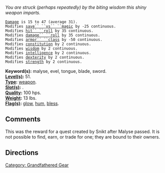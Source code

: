 *You are struck (perhaps repeatedly) by the biting wisdom this shiny
weapon imparts.*

[`Damage`](Melee_Weapon_Values "wikilink")` is 15 to 47 (average 31).`  
`Modifies `[`save`` ``vs`` ``magic`](Saving_Throw "wikilink")` by -25 continuous.`  
`Modifies `[`hit`` ``roll`](Hit_Roll "wikilink")` by 35 continuous.`  
`Modifies `[`damage`` ``roll`](Damage_Roll "wikilink")` by 35 continuous.`  
`Modifies `[`armor`` ``class`](Armor_Class "wikilink")` by -50 continuous.`  
`Modifies `[`constitution`](Constitution "wikilink")` by 2 continuous.`  
`Modifies `[`wisdom`](Wisdom "wikilink")` by 2 continuous.`  
`Modifies `[`intelligence`](Intelligence "wikilink")` by 2 continuous.`  
`Modifies `[`dexterity`](Dexterity "wikilink")` by 2 continuous.`  
`Modifies `[`strength`](Strength "wikilink")` by 2 continuous.`

**Keyword(s):** malyse, evel, tongue, blade, sword.  
**[Level(s)](Object_Level "wikilink"):** 51.  
**[Type](:Category:_Object_Types "wikilink"):**
[weapon](:Category:_Melee_Weapons "wikilink").  
**[Slot(s)](Object_Slots "wikilink"):** <wielded>.  
**[Quality](Object_Quality "wikilink"):** 100 hps.  
**[Weight](Object_Weight "wikilink"):** 13 lbs.  
**[Flag(s)](:Category:_Object_Flags "wikilink"):**
[glow](Glow_Flag "wikilink"), [hum](Hum_Flag "wikilink"),
[bless](Bless_Flag "wikilink").  

## Comments

This was the reward for a quest created by Snikt after Malyse passed. It
is not possible to find, earn, or trade for one; they are bound to their
owners.

## Directions

[Category: Grandfathered Gear](Category:_Grandfathered_Gear "wikilink")
